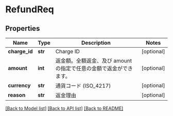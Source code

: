 # RefundReq

## Properties
Name | Type | Description | Notes
------------ | ------------- | ------------- | -------------
**charge_id** | **str** | Charge ID | [optional] 
**amount** | **int** | 返金額。全額返金、及び amount の指定で任意の金額で返金ができます。 | [optional] 
**currency** | **str** | 通貨コード (ISO_4217) | [optional] 
**reason** | **str** | 返金理由 | [optional] 

[[Back to Model list]](../README.md#documentation-for-models) [[Back to API list]](../README.md#documentation-for-api-endpoints) [[Back to README]](../README.md)


